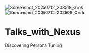![Screenshot_20250712_203518_Grok](https://github.com/user-attachments/assets/43ad65ef-8356-49b1-b05e-cc5a1d08fd24)
![Screenshot_20250712_203508_Grok](https://github.com/user-attachments/assets/58820afc-e360-479d-b73f-fa2bf19a705a)
# Talks_with_Nexus
Discovering Persona Tuning
